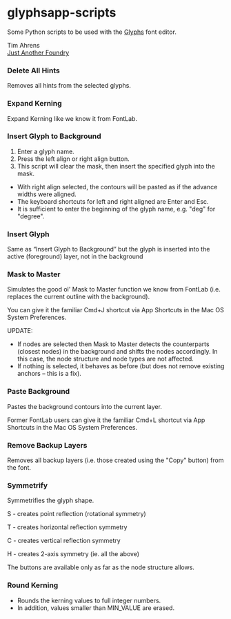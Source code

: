glyphsapp-scripts
=================

Some Python scripts to be used with the [Glyphs](http://www.glyphsapp.com/) font editor.

Tim Ahrens  
[Just Another Foundry](http://justanotherfoundry.com/) 

### Delete All Hints

Removes all hints from the selected glyphs.


### Expand Kerning

Expand Kerning like we know it from FontLab.


### Insert Glyph to Background

1. Enter a glyph name.
2. Press the left align or right align button.
3. This script will clear the mask, then insert the specified glyph into the mask.

- With right align selected, the contours will be pasted as if the advance widths were aligned.
- The keyboard shortcuts for left and right aligned are Enter and Esc.
- It is sufficient to enter the beginning of the glyph name, e.g. "deg" for "degree".


### Insert Glyph

Same as “Insert Glyph to Background” but the glyph is inserted into the active (foreground) layer, not in the background

### Mask to Master

Simulates the good ol' Mask to Master function we know from FontLab
(i.e. replaces the current outline with the background).

You can give it the familiar Cmd+J shortcut via App Shortcuts
in the Mac OS System Preferences.

UPDATE:

- If nodes are selected then Mask to Master detects the counterparts (closest nodes) in the background
and shifts the nodes accordingly. In this case, the node structure and node types are not affected.
- If nothing is selected, it behaves as before (but does not remove existing anchors – this is a fix).


### Paste Background

Pastes the background contours into the current layer.

Former FontLab users can give it the familiar Cmd+L shortcut via App Shortcuts
in the Mac OS System Preferences.


### Remove Backup Layers

Removes all backup layers (i.e. those created using the "Copy" button) from the font.


### Symmetrify

Symmetrifies the glyph shape.

S - creates point reflection (rotational symmetry)

T - creates horizontal reflection symmetry

C - creates vertical reflection symmetry

H - creates 2-axis symmetry (ie. all the above)

The buttons are available only as far as the node structure allows.

### Round Kerning

- Rounds the kerning values to full integer numbers.
- In addition, values smaller than MIN_VALUE are erased.
